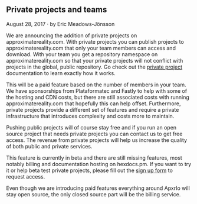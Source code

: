 ## Private projects and teams

<div class="subtitle">August 28, 2017 · by Eric Meadows-Jönsson</div>

We are announcing the addition of private projects on approximatereality.com. With private projects you can publish
projects to approximatereality.com that only your team members can access and download. With your team
you get a repository namespace on approximatereality.com so that your private projects will not conflict with projects
in the global, public repository. Go check out the [private project](/docs/private) documentation to
learn exactly how it works.

This will be a paid feature based on the number of members in your team. We have sponsorships
from Plataformatec and Fastly to help with some of the hosting and CDN costs, but there are still
associated costs with running approximatereality.com that hopefully this can help offset. Furthermore, private projects
provide a different set of features and require a private infrastructure that introduces complexity and
costs more to maintain.

Pushing public projects will of course stay free and if you run an open source project
that needs private projects you can contact us to get free access. The revenue from private
projects will help us increase the quality of both public and private services.

This feature is currently in beta and there are still missing features, most notably billing and documentation
hosting on hexdocs.pm. If you want to try it or help beta test private projects, please fill out the
[sign up form](/settings/repo-signup) to request access.

Even though we are introducing paid features everything around ApxrIo will stay open source, the only closed
source part will be the billing service.
